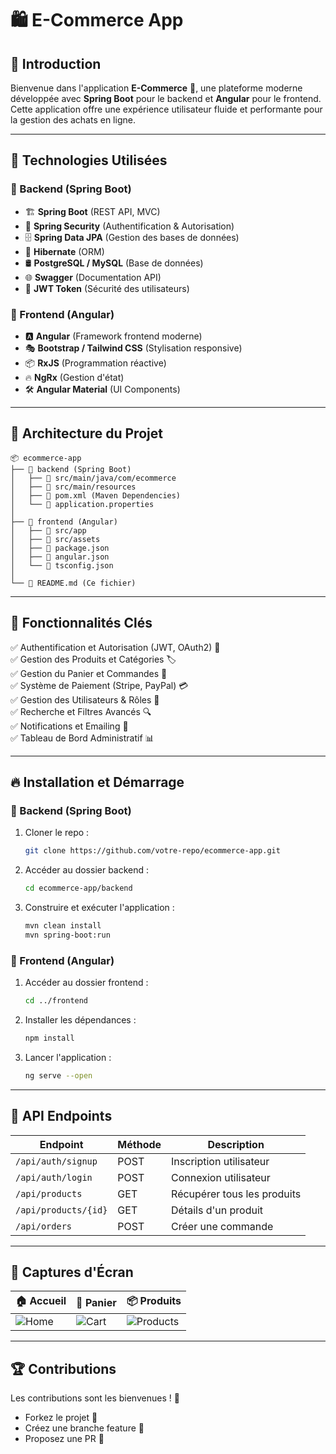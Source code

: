 # 🛍️ E-Commerce App

## 🌟 Introduction
Bienvenue dans l'application **E-Commerce** 🛒, une plateforme moderne développée avec **Spring Boot** pour le backend et **Angular** pour le frontend. Cette application offre une expérience utilisateur fluide et performante pour la gestion des achats en ligne.

---

## 🚀 Technologies Utilisées
### 🔧 Backend (Spring Boot)
- 🏗️ **Spring Boot** (REST API, MVC)
- 🔗 **Spring Security** (Authentification & Autorisation)
- 🗄️ **Spring Data JPA** (Gestion des bases de données)
- 🏬 **Hibernate** (ORM)
- 🛢️ **PostgreSQL / MySQL** (Base de données)
- 🌐 **Swagger** (Documentation API)
- 📨 **JWT Token** (Sécurité des utilisateurs)

### 🎨 Frontend (Angular)
- 🅰️ **Angular** (Framework frontend moderne)
- 🎭 **Bootstrap / Tailwind CSS** (Stylisation responsive)
- 📦 **RxJS** (Programmation réactive)
- 🔥 **NgRx** (Gestion d'état)
- 🛠️ **Angular Material** (UI Components)

---

## 📂 Architecture du Projet
```
📦 ecommerce-app
├── 📁 backend (Spring Boot)
│   ├── 📁 src/main/java/com/ecommerce
│   ├── 📁 src/main/resources
│   ├── 📜 pom.xml (Maven Dependencies)
│   └── 📜 application.properties
│
├── 📁 frontend (Angular)
│   ├── 📁 src/app
│   ├── 📁 src/assets
│   ├── 📜 package.json
│   ├── 📜 angular.json
│   └── 📜 tsconfig.json
│
└── 📜 README.md (Ce fichier)
```

---

## 🎯 Fonctionnalités Clés
✅ Authentification et Autorisation (JWT, OAuth2) 🔑  
✅ Gestion des Produits et Catégories 🏷️  
✅ Gestion du Panier et Commandes 🛒  
✅ Système de Paiement (Stripe, PayPal) 💳  
✅ Gestion des Utilisateurs & Rôles 👥  
✅ Recherche et Filtres Avancés 🔍  
✅ Notifications et Emailing 📩  
✅ Tableau de Bord Administratif 📊  

---

## 🔥 Installation et Démarrage
### 📌 Backend (Spring Boot)
1. Cloner le repo :
   ```bash
   git clone https://github.com/votre-repo/ecommerce-app.git
   ```
2. Accéder au dossier backend :
   ```bash
   cd ecommerce-app/backend
   ```
3. Construire et exécuter l'application :
   ```bash
   mvn clean install
   mvn spring-boot:run
   ```

### 📌 Frontend (Angular)
1. Accéder au dossier frontend :
   ```bash
   cd ../frontend
   ```
2. Installer les dépendances :
   ```bash
   npm install
   ```
3. Lancer l'application :
   ```bash
   ng serve --open
   ```

---

## 📜 API Endpoints
| Endpoint | Méthode | Description |
|----------|---------|-------------|
| `/api/auth/signup` | POST | Inscription utilisateur |
| `/api/auth/login` | POST | Connexion utilisateur |
| `/api/products` | GET | Récupérer tous les produits |
| `/api/products/{id}` | GET | Détails d'un produit |
| `/api/orders` | POST | Créer une commande |

---

## 🎨 Captures d'Écran
| 🏠 Accueil | 🛒 Panier | 📦 Produits |
|---|---|---|
| ![Home](https://via.placeholder.com/200) | ![Cart](https://via.placeholder.com/200) | ![Products](https://via.placeholder.com/200) |

---

## 🏆 Contributions
Les contributions sont les bienvenues ! 🙌
- Forkez le projet 🍴
- Créez une branche feature 🚀
- Proposez une PR 🎉


